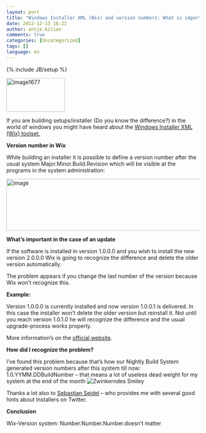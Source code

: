 ```yaml
---
layout: post
title: "Windows Installer XML (Wix) and version numbers: What is important and what isn’t"
date: 2012-12-13 16:21
author: antje.kilian
comments: true
categories: [Uncategorized]
tags: []
language: en
---
```

{% include JB/setup %}
<p><a href="http://code-inside.de/blog-in/wp-content/uploads/image1677.png"><img style="background-image: none; border-bottom: 0px; border-left: 0px; padding-left: 0px; padding-right: 0px; display: inline; border-top: 0px; border-right: 0px; padding-top: 0px" title="image1677" border="0" alt="image1677" src="http://code-inside.de/blog-in/wp-content/uploads/image1677_thumb.png" width="152" height="88" /></a></p>  <p><b></b></p>  <p>If you are building setups/installer (Do you know the difference?) in the world of windows you might have heard about the <a href="http://wix.sourceforge.net/">Windows Installer XML (Wix) toolset.</a></p>  <p><b>Version number in Wix</b></p>  <p><b></b></p>  <p>While building an installer it is possible to define a version number after the usual system Major.Minor.Build.Revision which will be visible at the programs in the system administration:</p>  <p><img style="background-image: none; border-bottom: 0px; border-left: 0px; padding-left: 0px; padding-right: 0px; border-top: 0px; border-right: 0px; padding-top: 0px" title="image" border="0" alt="image" src="http://code-inside.de/blog/wp-content/uploads/image_thumb836.png" width="534" height="135" /></p>  <p><b>What’s important in the case of an update</b></p>  <p><b></b></p>  <p>If the software is installed in version 1.0.0.0 and you wish to install the new version 2.0.0.0 Wix is going to recognize the difference and delete the older version automatically. </p>  <p>The problem appears if you change the last number of the version because Wix won’t recognize this. </p>  <p><b>Example: </b></p>  <p>Version 1.0.0.0 is currently installed and now version 1.0.0.1 is delivered. In this case the installer won’t delete the older version but reinstall it. Not until you reach version 1.0.1.0 he will recognize the difference and the usual upgrade-process works properly. </p>  <p>More information’s on the <a href="http://wix.sourceforge.net/manual-wix3/major_upgrade.htm">official website</a>. </p>  <p><b>How did I recognize the problem?</b></p>  <p><b></b></p>  <p>I’ve found this problem because that’s how our Nightly Build System generated version numbers after this system till now: 1.0.YYMM.DDBuildNumber – that means a lot of useless dead weight for my system at the end of the month <img style="border-bottom-style: none; border-left-style: none; border-top-style: none; border-right-style: none" class="wlEmoticon wlEmoticon-winkingsmile" alt="Zwinkerndes Smiley" src="http://code-inside.de/blog-in/wp-content/uploads/wlEmoticon-winkingsmile48.png" /></p>  <p>Thanks a lot also to <a href="https://twitter.com/Cayas_Software">Sebastian Seidel</a> – who provides me with several good hints about Installers on Twitter. </p>  <p><b>Conclusion</b></p>  <p><b></b></p>  <p>Wix-Version system: Number.Number.Number.doesn’t matter </p>
